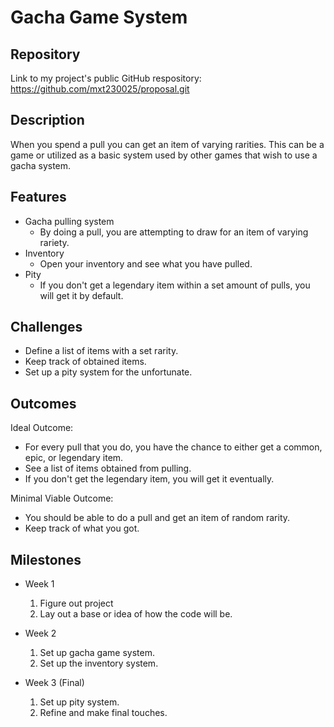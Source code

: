 # Gacha Game System

## Repository
Link to my project's public GitHub respository:
https://github.com/mxt230025/proposal.git

## Description
When you spend a pull you can get an item of varying rarities. This can be a game or utilized as a basic system used by other games that wish to use a gacha system.

## Features
- Gacha pulling system
	- By doing a pull, you are attempting to draw for an item of varying rariety.
- Inventory
	- Open your inventory and see what you have pulled.
- Pity
	- If you don't get a legendary item within a set amount of pulls, you will get it by default.

## Challenges
- Define a list of items with a set rarity.
- Keep track of obtained items.
- Set up a pity system for the unfortunate.

## Outcomes
Ideal Outcome:
- For every pull that you do, you have the chance to either get a common, epic, or legendary item.
- See a list of items obtained from pulling.
- If you don't get the legendary item, you will get it eventually.

Minimal Viable Outcome:
- You should be able to do a pull and get an item of random rarity.
- Keep track of what you got.

## Milestones

- Week 1
  1. Figure out project
  2. Lay out a base or idea of how the code will be.

- Week 2
  1. Set up gacha game system.
  2. Set up the inventory system.

- Week 3 (Final)
  1. Set up pity system.
  2. Refine and make final touches.